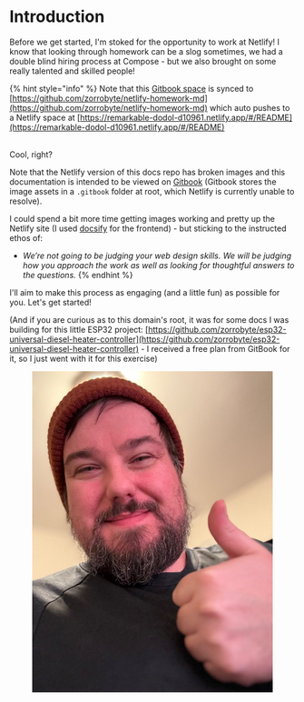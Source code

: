 # Introduction

Before we get started, I'm stoked for the opportunity to work at Netlify! I know that looking through homework can be a slog sometimes, we had a double blind hiring process at Compose - but we also brought on some really talented and skilled people!

{% hint style="info" %}
Note that this [Gitbook space](https://zorroheater-project.gitbook.io/netlify-homework-ross-fisher) is synced to [https://github.com/zorrobyte/netlify-homework-md](https://github.com/zorrobyte/netlify-homework-md) which auto pushes to a Netlify space at [https://remarkable-dodol-d10961.netlify.app/#/README](https://remarkable-dodol-d10961.netlify.app/#/README)

\
Cool, right?

Note that the Netlify version of this docs repo has broken images and this documentation is intended to be viewed on [Gitbook](https://zorroheater-project.gitbook.io/netlify-homework-ross-fisher) (Gitbook stores the image assets in a `.gitbook` folder at root, which Netlify is currently unable to resolve).

I could spend a bit more time getting images working and pretty up the Netlify site (I used [docsify](https://docsify.js.org/#/) for the frontend) - but sticking to the instructed ethos of:

* _We’re not going to be judging your web design skills. We will be judging how you approach the work as well as looking for thoughtful answers to the questions._
{% endhint %}

I'll aim to make this process as engaging (and a little fun) as possible for you. Let's get started!

(And if you are curious as to this domain's root, it was for some docs I was building for this little ESP32 project: [https://github.com/zorrobyte/esp32-universal-diesel-heater-controller](https://github.com/zorrobyte/esp32-universal-diesel-heater-controller) - I received a free plan from GitBook for it, so I just went with it for this exercise)

<figure><img src=".gitbook/assets/IMG_0199.jpg" alt=""><figcaption></figcaption></figure>
